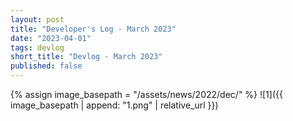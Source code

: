 ```yaml
---
layout: post
title: "Developer's Log - March 2023"
date: "2023-04-01"
tags: devlog
short_title: "Devlog - March 2023"
published: false
---
```

{% assign image_basepath = "/assets/news/2022/dec/" %}
![1]({{ image_basepath | append: "1.png" | relative_url }})